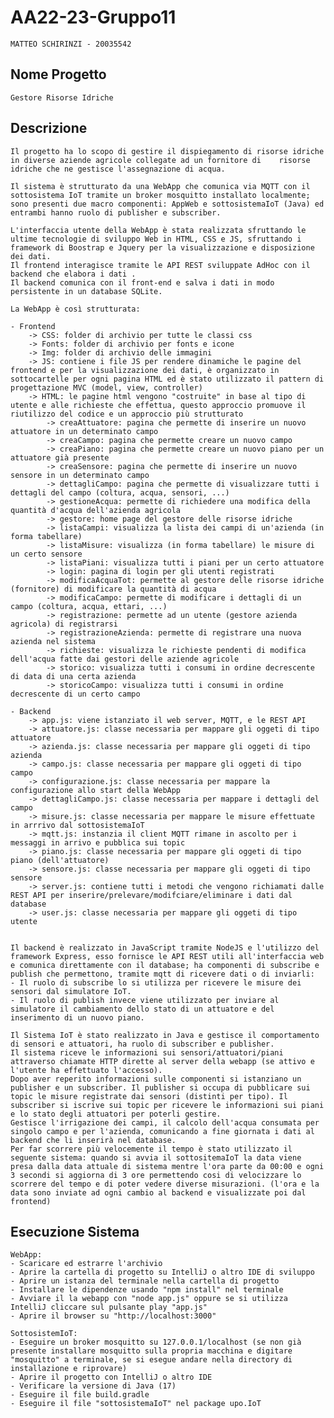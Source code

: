 # AA22-23-Gruppo11

    MATTEO SCHIRINZI - 20035542

## Nome Progetto

    Gestore Risorse Idriche

## Descrizione

    Il progetto ha lo scopo di gestire il dispiegamento di risorse idriche in diverse aziende agricole collegate ad un fornitore di    risorse idriche che ne gestisce l'assegnazione di acqua.

    Il sistema è strutturato da una WebApp che comunica via MQTT con il sottosistema IoT tramite un broker mosquitto installato localmente; sono presenti due macro componenti: AppWeb e sottosistemaIoT (Java) ed entrambi hanno ruolo di publisher e subscriber.

    L'interfaccia utente della WebApp è stata realizzata sfruttando le ultime tecnologie di sviluppo Web in HTML, CSS e JS, sfruttando i framework di Boostrap e Jquery per la visualizzazione e disposizione dei dati.
    Il frontend interagisce tramite le API REST sviluppate AdHoc con il backend che elabora i dati .
    Il backend comunica con il front-end e salva i dati in modo persistente in un database SQLite.

    La WebApp è così strutturata:
    
    - Frontend
        -> CSS: folder di archivio per tutte le classi css
        -> Fonts: folder di archivio per fonts e icone
        -> Img: folder di archivio delle immagini
        -> JS: contiene i file JS per rendere dinamiche le pagine del frontend e per la visualizzazione dei dati, è organizzato in sottocartelle per ogni pagina HTML ed è stato utilizzato il pattern di progettazione MVC (model, view, controller)
        -> HTML: le pagine html vengono "costruite" in base al tipo di utente e alle richieste che effettua, questo approccio promuove il riutilizzo del codice e un approccio più strutturato
            -> creaAttuatore: pagina che permette di inserire un nuovo attuatore in un determinato campo
            -> creaCampo: pagina che permette creare un nuovo campo
            -> creaPiano: pagina che permette creare un nuovo piano per un attuatore già presente
            -> creaSensore: pagina che permette di inserire un nuovo sensore in un determinato campo
            -> dettagliCampo: pagina che permette di visualizzare tutti i dettagli del campo (coltura, acqua, sensori, ...)
            -> gestioneAcqua: permette di richiedere una modifica della quantità d'acqua dell'azienda agricola
            -> gestore: home page del gestore delle risorse idriche
            -> listaCampi: visualizza la lista dei campi di un'azienda (in forma tabellare)
            -> listaMisure: visualizza (in forma tabellare) le misure di un certo sensore
            -> listaPiani: visualizza tutti i piani per un certo attuatore
            -> login: pagina di login per gli utenti registrati
            -> modificaAcquaTot: permette al gestore delle risorse idriche (fornitore) di modificare la quantità di acqua
            -> modificaCampo: permette di modificare i dettagli di un campo (coltura, acqua, ettari, ...)
            -> registrazione: permette ad un utente (gestore azienda agricola) di registrarsi
            -> registrazioneAzienda: permette di registrare una nuova azienda nel sistema
            -> richieste: visualizza le richieste pendenti di modifica dell'acqua fatte dai gestori delle aziende agricole
            -> storico: visualizza tutti i consumi in ordine decrescente di data di una certa azienda
            -> storicoCampo: visualizza tutti i consumi in ordine decrescente di un certo campo

    - Backend
        -> app.js: viene istanziato il web server, MQTT, e le REST API
        -> attuatore.js: classe necessaria per mappare gli oggeti di tipo attuatore
        -> azienda.js: classe necessaria per mappare gli oggeti di tipo azienda
        -> campo.js: classe necessaria per mappare gli oggeti di tipo campo
        -> configurazione.js: classe necessaria per mappare la configurazione allo start della WebApp
        -> dettagliCampo.js: classe necessaria per mappare i dettagli del campo
        -> misure.js: classe necessaria per mappare le misure effettuate in arrrivo dal sottosistemaIoT
        -> mqtt.js: instanzia il client MQTT rimane in ascolto per i messaggi in arrivo e pubblica sui topic
        -> piano.js: classe necessaria per mappare gli oggeti di tipo piano (dell'attuatore)
        -> sensore.js: classe necessaria per mappare gli oggeti di tipo sensore
        -> server.js: contiene tutti i metodi che vengono richiamati dalle REST API per inserire/prelevare/modifciare/eliminare i dati dal database
        -> user.js: classe necessaria per mappare gli oggeti di tipo utente


    Il backend è realizzato in JavaScript tramite NodeJS e l'utilizzo del framework Express, esso fornisce le API REST utili all'interfaccia web e comunica direttamente con il database; ha componenti di subscribe e publish che permettono, tramite mqtt di ricevere dati o di inviarli:
    - Il ruolo di subscribe lo si utilizza per ricevere le misure dei sensori dal simulatore IoT.
    - Il ruolo di publish invece viene utilizzato per inviare al simulatore il cambiamento dello stato di un attuatore e del inserimento di un nuovo piano.

    Il Sistema IoT è stato realizzato in Java e gestisce il comportamento di sensori e attuatori, ha ruolo di subscriber e publisher.
    Il sistema riceve le informazioni sui sensori/attuatori/piani attraverso chiamate HTTP dirette al server della webapp (se attivo e l'utente ha effettuato l'accesso). 
    Dopo aver reperito informazioni sulle componenti si istanziano un publisher e un subscriber. Il publisher si occupa di pubblicare sui topic le misure registrate dai sensori (distinti per tipo). Il subscriber si iscrive sui topic per ricevere le informazioni sui piani e lo stato degli attuatori per poterli gestire.
    Gestisce l'irrigazione dei campi, il calcolo dell'acqua consumata per singolo campo e per l'azienda, comunicando a fine giornata i dati al backend che li inserirà nel database.
    Per far scorrere più velocemente il tempo è stato utilizzato il seguente sistema: quando si avvia il sottositemaIoT la data viene presa dalla data attuale di sistema mentre l'ora parte da 00:00 e ogni 3 secondi si aggiorna di 3 ore permettendo cosi di velocizzare lo scorrere del tempo e di poter vedere diverse misurazioni. (l'ora e la data sono inviate ad ogni cambio al backend e visualizzate poi dal frontend)

## Esecuzione Sistema

    WebApp:
    - Scaricare ed estrarre l'archivio
    - Aprire la cartella di progetto su IntelliJ o altro IDE di sviluppo
    - Aprire un istanza del terminale nella cartella di progetto
    - Installare le dipendenze usando "npm install" nel terminale
    - Avviare il la webapp con "node app.js" oppure se si utilizza IntelliJ cliccare sul pulsante play "app.js"
    - Aprire il browser su "http://localhost:3000"

    SottosistemIoT:
    - Eseguire un broker mosquitto su 127.0.0.1/localhost (se non già presente installare mosquitto sulla propria macchina e digitare "mosquitto" a terminale, se si esegue andare nella directory di installazione e riprovare)
    - Aprire il progetto con IntelliJ o altro IDE
    - Verificare la versione di Java (17)
    - Eseguire il file build.gradle
    - Eseguire il file "sottosistemaIoT" nel package upo.IoT



